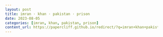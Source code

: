```yaml
---
layout: post
title: imran · khan · pakistan · prison
date: 2023-08-05
categories: [imran, khan, pakistan, prison]
content_url: https://papercliff.github.io/redirect/?q=imran+khan+pakistan+prison&tbs=cdr:1,cd_min:8/4/2023,cd_max:8/6/2023
---
```


